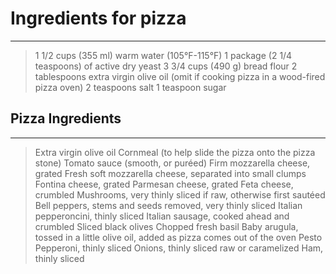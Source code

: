 # Ingredients for pizza
-------------------------
> 1 1/2 cups (355 ml) warm water (105°F-115°F)
> 1 package (2 1/4 teaspoons) of active dry yeast
> 3 3/4 cups (490 g) bread flour
> 2 tablespoons extra virgin olive oil (omit if cooking pizza in a wood-fired pizza oven)
> 2 teaspoons salt
> 1 teaspoon sugar

## Pizza Ingredients
-----------------------
> Extra virgin olive oil
> Cornmeal (to help slide the pizza onto the pizza stone)
> Tomato sauce (smooth, or puréed)
> Firm mozzarella cheese, grated
> Fresh soft mozzarella cheese, separated into small clumps
> Fontina cheese, grated
> Parmesan cheese, grated
> Feta cheese, crumbled
> Mushrooms, very thinly sliced if raw, otherwise first sautéed
> Bell peppers, stems and seeds removed, very thinly sliced
> Italian pepperoncini, thinly sliced
> Italian sausage, cooked ahead and crumbled
> Sliced black olives
> Chopped fresh basil
> Baby arugula, tossed in a little olive oil, added as pizza comes out of the oven
> Pesto
> Pepperoni, thinly sliced
> Onions, thinly sliced raw or caramelized
> Ham, thinly sliced